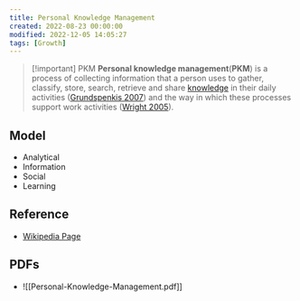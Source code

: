 ```yaml
---
title: Personal Knowledge Management
created: 2022-08-23 00:00:00
modified: 2022-12-05 14:05:27
tags: [Growth]
---
```


> [!important] PKM
**Personal knowledge management**(**PKM**) is a process of collecting information that a person uses to gather, classify, store, search, retrieve and share [knowledge](https://en.wikipedia.org/wiki/Knowledge) in their daily activities ([Grundspenkis 2007](https://en.wikipedia.org/wiki/Personal_knowledge_management#CITEREFGrundspenkis2007)) and the way in which these processes support work activities ([Wright 2005](https://en.wikipedia.org/wiki/Personal_knowledge_management#CITEREFWright2005)).

## Model

- Analytical
- Information
- Social
- Learning

## Reference

- [Wikipedia Page](https://en.wikipedia.org/wiki/Personal_knowledge_management)

## PDFs

- ![[Personal-Knowledge-Management.pdf]]
